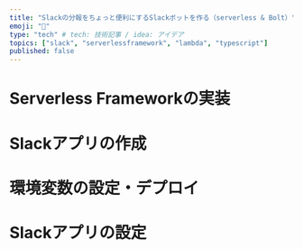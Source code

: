 ```yaml
---
title: "Slackの分報をちょっと便利にするSlackボットを作る（serverless & Bolt）"
emoji: "💬"
type: "tech" # tech: 技術記事 / idea: アイデア
topics: ["slack", "serverlessframework", "lambda", "typescript"]
published: false
---
```


# Serverless Frameworkの実装

# Slackアプリの作成

# 環境変数の設定・デプロイ

# Slackアプリの設定
